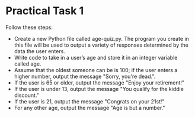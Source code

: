 # Practical Task 1
Follow these steps:
- Create a new Python file called age-quiz.py. The program you create in
this file will be used to output a variety of responses determined by the
data the user enters.
- Write code to take in a user’s age and store it in an integer variable called
age.
- Assume that the oldest someone can be is 100; if the user enters a
higher number, output the message "Sorry, you're dead.".
- If the user is 65 or older, output the message "Enjoy your retirement!"
- If the user is under 13, output the message "You qualify for the kiddie
discount."
- If the user is 21, output the message "Congrats on your 21st!"
- For any other age, output the message "Age is but a number."
